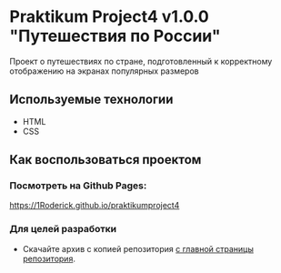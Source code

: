 # Praktikum Project4 v1.0.0 "Путешествия по России"
Проект о путешествиях по стране, подготовленный к корректному отображению на экранах популярных размеров
## Используемые технологии
- HTML
- CSS
## Как воспользоваться проектом
### Посмотреть на Github Pages:
https://1Roderick.github.io/praktikumproject4
### Для целей разработки
- Cкачайте архив c копией репозитория [с главной страницы репозитория](https://github.com/1Roderick/praktikumproject4).
